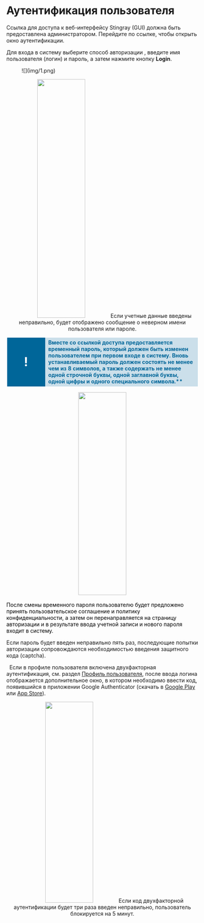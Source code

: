 # Аутентификация пользователя

Ссылка для доступа к веб-интерфейсу Stingray (GUI) должна быть предоставлена администратором. Перейдите по ссылке, чтобы открыть окно аутентификации.

Для входа в систему выберите способ авторизации , введите имя пользователя (логин) и пароль, а затем нажмите кнопку **Login**.

<figure markdown>
![](img/1.png)
</figure>
  

  <p style="text-align: center"><img height="626" src="../assets/images/image96.png" width="50%" />
  Если учетные данные введены неправильно, будет отображено сообщение о неверном имени пользователя или пароле.
  <table style="width: 100%;border-width: 1px;border-style: none;border-color: #000000;border-left-width: 1px;border-left-style: none;border-left-color: #000000;border-top-width: 1px;border-top-style: none;border-top-color: #000000;border-right-width: 1px;border-right-style: none;border-right-color: #000000;border-bottom-width: 1px;border-bottom-style: none;border-bottom-color: #000000">
    <colgroup>
      <col style="width: 100px;" />
      <col />
    </colgroup>
    <tbody>
      <tr style="height: 100px;">
        <td style="text-align: center;border-width: 3px;border-style: solid;border-color: transparent;border-left-width: 3px;border-left-style: solid;border-left-color: transparent;border-top-width: 3px;border-top-style: solid;border-top-color: transparent;border-right-width: 3px;border-right-style: solid;border-right-color: transparent;border-bottom-width: 3px;border-bottom-style: solid;border-bottom-color: transparent;background-color: #006699"><span style="font-size:2rem;"><span style="font-weight:bold;"><span style="color:#ffffff;font-size:2rem">!</span></span></span></td>
        <td style="border-width: 3px;border-style: solid;border-color: transparent;border-left-width: 3px;border-left-style: solid;border-left-color: transparent;border-top-width: 3px;border-top-style: solid;border-top-color: transparent;border-right-width: 3px;border-right-style: solid;border-right-color: transparent;border-bottom-width: 3px;border-bottom-style: solid;border-bottom-color: transparent;background-color: rgba(0, 102, 153, 0.20)"><strong style="color: #006699">Вместе со ссылкой доступа предоставляется временный пароль, который должен быть изменен пользователем при первом входе в систему. Вновь устанавливаемый пароль должен состоять не менее чем из 8 символов, а также содержать не менее одной строчной буквы, одной заглавной буквы, одной цифры и одного специального символа.**</td>
      </tr>
    </tbody>
  </table>
  <p style="text-align: center"><img height="532" src="../assets/images/image20.png" style="cursor: nesw-resize;" width="50%" />
  <p style="text-align: left"><span style="color:#000000;">После смены временного пароля пользователю будет предложено принять пользовательское соглашение и политику конфиденциальности, а затем он перенаправляется на страницу авторизации и в результате ввода учетной записи и нового пароля входит в систему.</span>
  <p style="text-align: left">Если пароль будет введен неправильно пять раз, последующие попытки авторизации сопровождаются необходимостью введения защитного кода (captcha).
  <p style="text-align: left"> 
  Если в профиле пользователя включена двухфакторная аутентификация, см. раздел <a data-xref="{title}" href="Profil_polzovatelya.htm">Профиль пользователя</a>, после ввода логина отображается дополнительное окно, в котором необходимо ввести код, появившийся в приложении Google Authenticator (скачать в <a href="https://play.google.com/store/apps/details?id=com.google.android.apps.authenticator2&amp;hl=ru&amp;gl=US">Google Play</a> или <a href="https://apps.apple.com/ru/app/google-authenticator/id388497605">App Store</a>).
  <p style="text-align: center"><img height="527" src="../assets/images/image63.png" width="50%" />
  Если код двухфакторной аутентификации будет три раза введен неправильно, пользователь блокируется на 5 минут.
